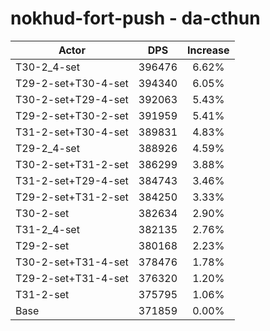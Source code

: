 # nokhud-fort-push - da-cthun
| Actor | DPS | Increase |
|---|:---:|:---:|
|T30-2_4-set|396476|6.62%|
|T29-2-set+T30-4-set|394340|6.05%|
|T30-2-set+T29-4-set|392063|5.43%|
|T29-2-set+T30-2-set|391959|5.41%|
|T31-2-set+T30-4-set|389831|4.83%|
|T29-2_4-set|388926|4.59%|
|T30-2-set+T31-2-set|386299|3.88%|
|T31-2-set+T29-4-set|384743|3.46%|
|T29-2-set+T31-2-set|384250|3.33%|
|T30-2-set|382634|2.90%|
|T31-2_4-set|382135|2.76%|
|T29-2-set|380168|2.23%|
|T30-2-set+T31-4-set|378476|1.78%|
|T29-2-set+T31-4-set|376320|1.20%|
|T31-2-set|375795|1.06%|
|Base|371859|0.00%|
